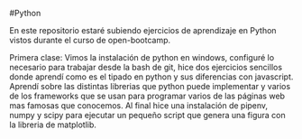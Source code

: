 #Python

En este repositorio estaré subiendo ejercicios de aprendizaje en Python vistos durante el curso de open-bootcamp.

Primera clase: Vimos la instalación de python en windows, configuré lo necesario para trabajar desde la bash de git, hice dos ejercicios sencillos donde aprendí como es el tipado en python y sus diferencias con javascript. Aprendí sobre las distintas librerias que python puede implementar y varios de los frameworks que se usan para programar varios de las páginas web mas famosas que conocemos. Al final hice una instalación de pipenv, numpy y scipy para ejecutar un pequeño script que genera una figura con la libreria de matplotlib.
